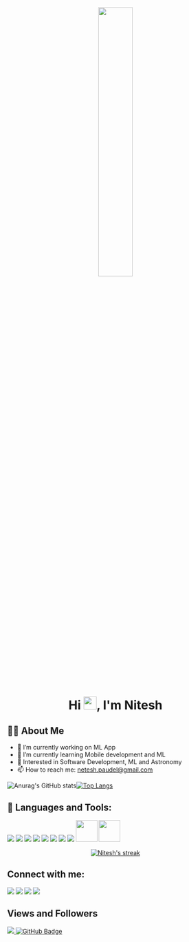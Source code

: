 <h1 align="center"><img  src="https://cdn.dribbble.com/users/2571505/screenshots/14197653/media/324034b1707825a543f520a98d30fdf2.gif" width="40%" height="auto"></h1>
<h1 align="center">Hi <img src="https://raw.githubusercontent.com/MartinHeinz/MartinHeinz/master/wave.gif" width="30px">, I'm Nitesh</h1>

## 🙋‍♂️ About Me
- 🔭 I’m currently working on ML App
- 🌱 I’m currently learning Mobile development and ML
- 🔭 Interested in Software Development, ML and Astronomy
-  📫 How to reach me: netesh.paudel@gmail.com

![Anurag's GitHub stats](https://github-readme-stats.vercel.app/api?username=Netesh5&show_icons=true&theme=dark)[![Top Langs](https://github-readme-stats.vercel.app/api/pin/?username=Netesh5&layout=compact&theme=dark)](https://github.com/Netesh5/github-readme-stats)


## 🚀 Languages and Tools:
<p align="left">
<a href="Dart"><img src="https://img.icons8.com/color/50/000000/dart.png"></a>
<a href="Flutter"><img src="https://img.icons8.com/color/50/000000/flutter.png"></a>
<a href="C++"><img src="https://img.icons8.com/color/50/000000/c-plus-plus-logo.png"></a>
<a href="C"><img src="https://img.icons8.com/color/48/000000/c-programming.png"></a>
<a href="HTML"><img src="https://img.icons8.com/color/50/000000/html-5--v1.png"></a>
<a href="CSS"><img src="https://img.icons8.com/color/50/000000/css3.png"/></a>
<a href="Javascript"><img src="https://img.icons8.com/color/48/000000/javascript--v1.png"></a>  
<a href="Unity"><img src="https://img.icons8.com/ios-filled/50/ffffff/unity.png"></a>
<a href="Augmented Reality"><img src="https://www.clipartmax.com/png/small/432-4322447_while-location-based-is-another-known-trigger-its-ar-kit-logo-transparent.png" width="50px" height="50px"></a>
<a href="Vuforia"><img src="https://www.nicepng.com/png/full/651-6510730_about-glitchr-studio.png" width="50px" height="50px"></a>
</p>

<!-- Stat-->
<p align="center">
    <a href="https://github.com/netesh5/github-readme-streak-stats">
        <img title="🔥 Get streak stats for your profile at git.io/streak-stats" alt="Nitesh's streak" src="https://github-readme-streak-stats.herokuapp.com/?user=netesh5&theme=black-ice&hide_border=true&stroke=0000&background=060A0CD0"/>
    </a>
</p>

## Connect with me:
<p align="left">
<a href = "https://www.linkedin.com/in/netesh-paudel/"><img src="https://img.icons8.com/fluent/48/000000/linkedin.png"/></a>
<a href = "https://twitter.com/netesh_paudel"><img src="https://img.icons8.com/fluent/48/000000/twitter.png"/></a>
<a href = "https://www.instagram.com/netesh_paudel/"><img src="https://img.icons8.com/fluent/48/000000/instagram-new.png"/></a>
 <a href="https://www.facebook.com/nitesh.paudel.5"><img src="https://img.icons8.com/office/48/000000/facebook-new.png"></a>

</p>

##  Views and Followers
<a href="https://github.com/Meghna-DAS/github-profile-views-counter">
    <img src="https://komarev.com/ghpvc/?username=netesh5">
</a>
<a href="https://github.com/netesh5?tab=followers"><img src="https://img.shields.io/github/followers/netesh5?label=Followers&style=social" alt="GitHub Badge"></a>
<!--
**netesh5/netesh5** is a ✨ _special_ ✨ repository because its `README.md` (this file) appears on your GitHub profile.

Here are some ideas to get you started:

- 🔭 I’m currently working on ...
- 🌱 I’m currently learning ...
- 👯 I’m looking to collaborate on ...
- 🤔 I’m looking for help with ...
- 💬 Ask me about ...
- 📫 How to reach me: ...
- 😄 Pronouns: ...
- ⚡ Fun fact: ...
-->
